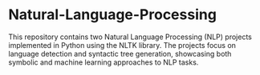 # Natural-Language-Processing
This repository contains two Natural Language Processing (NLP) projects implemented in Python using the NLTK library. The projects focus on language detection and syntactic tree generation, showcasing both symbolic and machine learning approaches to NLP tasks.
